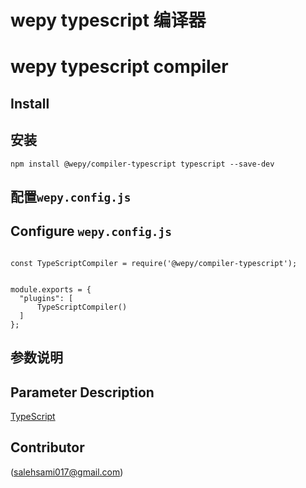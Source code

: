 # wepy typescript 编译器
# wepy typescript compiler

## Install
## 安装

```
npm install @wepy/compiler-typescript typescript --save-dev
```

## 配置`wepy.config.js`
## Configure `wepy.config.js`

```

const TypeScriptCompiler = require('@wepy/compiler-typescript');


module.exports = {
  "plugins": [
      TypeScriptCompiler()
  ]
};
```

## 参数说明

## Parameter Description

[TypeScript](https://www.typescriptlang.org/docs/handbook/compiler-options.html)

## Contributor
(salehsami017@gmail.com)